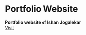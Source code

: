 # Portfolio Website
**Portfolio website of Ishan Jogalekar** <br/>
[Visit](https://ishanjogalekar-portfolio.netlify.app/)
